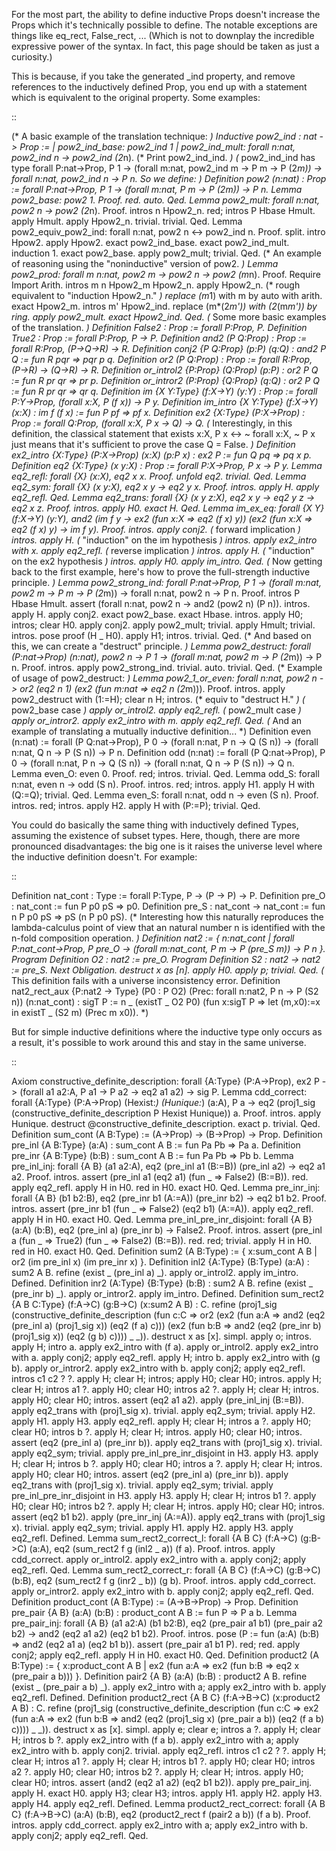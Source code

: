 For the most part, the ability to define inductive Props doesn't increase the Props which it's technically possible to define.  The notable exceptions are things like eq_rect, False_rect, ...  (Which is not to downplay the incredible expressive power of the syntax.  In fact, this page should be taken as just a curiosity.)

This is because, if you take the generated _ind property, and remove references to the inductively defined Prop, you end up with a statement which is equivalent to the original property.  Some examples:

::

   (* A basic example of the translation technique: *)
   Inductive pow2_ind : nat -> Prop :=
     | pow2_ind_base: pow2_ind 1
     | pow2_ind_mult: forall n:nat, pow2_ind n -> pow2_ind (2*n).
   (* Print pow2_ind_ind. *)
   (* pow2_ind_ind has type
      forall P:nat->Prop, P 1 ->
      (forall m:nat, pow2_ind m -> P m -> P (2*m)) ->
      forall n:nat, pow2_ind n -> P n.
      So we define: *)
   Definition pow2 (n:nat) : Prop :=
     forall P:nat->Prop, P 1 -> (forall m:nat, P m -> P (2*m)) -> P n.
   Lemma pow2_base: pow2 1.
   Proof.
   red.
   auto.
   Qed.
   Lemma pow2_mult: forall n:nat, pow2 n -> pow2 (2*n).
   Proof.
   intros n Hpow2_n.
   red; intros P Hbase Hmult.
   apply Hmult.
   apply Hpow2_n.
   trivial.
   trivial.
   Qed.
   Lemma pow2_equiv_pow2_ind: forall n:nat, pow2 n <-> pow2_ind n.
   Proof.
   split.
   intro Hpow2.
   apply Hpow2.
   exact pow2_ind_base.
   exact pow2_ind_mult.
   induction 1.
   exact pow2_base.
   apply pow2_mult; trivial.
   Qed.
   (* An example of reasoning using the "noninductive" version of pow2. *)
   Lemma pow2_prod: forall m n:nat, pow2 m -> pow2 n -> pow2 (m*n).
   Proof.
   Require Import Arith.
   intros m n Hpow2_m Hpow2_n.
   apply Hpow2_n. (* rough equivalent to "induction Hpow2_n." *)
   replace (m*1) with m by auto with arith.
   exact Hpow2_m.
   intros m' Hpow2_ind.
   replace (m*(2*m')) with (2*(m*m')) by ring.
   apply pow2_mult.
   exact Hpow2_ind.
   Qed.
   (* Some more basic examples of the translation. *)
   Definition False2 : Prop :=
     forall P:Prop, P.
   Definition True2 : Prop :=
     forall P:Prop, P -> P.
   Definition and2 (P Q:Prop) : Prop :=
     forall R:Prop, (P->Q->R) -> R.
   Definition conj2 {P Q:Prop} (p:P) (q:Q) : and2 P Q :=
     fun R pqr => pqr p q.
   Definition or2 (P Q:Prop) : Prop :=
     forall R:Prop, (P->R) -> (Q->R) -> R.
   Definition or_introl2 {P:Prop} (Q:Prop) (p:P) : or2 P Q :=
     fun R pr qr => pr p.
   Definition or_intror2 (P:Prop) {Q:Prop} (q:Q) : or2 P Q :=
     fun R pr qr => qr q.
   Definition im {X Y:Type} (f:X->Y) (y:Y) : Prop :=
     forall P:Y->Prop, (forall x:X, P (f x)) -> P y.
   Definition im_intro {X Y:Type} (f:X->Y) (x:X) : im f (f x) :=
     fun P pf => pf x.
   Definition ex2 {X:Type} (P:X->Prop) : Prop :=
     forall Q:Prop, (forall x:X, P x -> Q) -> Q.
   (* Interestingly, in this definition, the classical statement that
      exists x:X, P x <-> ~ forall x:X, ~ P x just means that it's sufficient
      to prove the case Q = False. *)
   Definition ex2_intro {X:Type} (P:X->Prop) (x:X) (p:P x) : ex2 P :=
     fun Q pq => pq x p.
   Definition eq2 {X:Type} (x y:X) : Prop :=
     forall P:X->Prop, P x -> P y.
   Lemma eq2_refl: forall {X} (x:X), eq2 x x.
   Proof.
   unfold eq2.
   trivial.
   Qed.
   Lemma eq2_sym: forall {X} (x y:X), eq2 x y -> eq2 y x.
   Proof.
   intros.
   apply H.
   apply eq2_refl.
   Qed.
   Lemma eq2_trans: forall {X} (x y z:X), eq2 x y -> eq2 y z -> eq2 x z.
   Proof.
   intros.
   apply H0.
   exact H.
   Qed.
   Lemma im_ex_eq: forall {X Y} (f:X->Y) (y:Y), and2
     (im f y -> ex2 (fun x:X => eq2 (f x) y))
     (ex2 (fun x:X => eq2 (f x) y) -> im f y).
   Proof.
   intros.
   apply conj2.
   (* forward implication *)
   intros.
   apply H.  (* "induction" on the im hypothesis *)
   intros.
   apply ex2_intro with x.
   apply eq2_refl.
   (* reverse implication *)
   intros.
   apply H.  (* "induction" on the ex2 hypothesis *)
   intros.
   apply H0.
   apply im_intro.
   Qed.
   (* Now getting back to the first example, here's how to prove the
      full-strength inductive principle. *)
   Lemma pow2_strong_ind: forall P:nat->Prop,
     P 1 -> (forall m:nat, pow2 m -> P m -> P (2*m)) ->
     forall n:nat, pow2 n -> P n.
   Proof.
   intros P Hbase Hmult.
   assert (forall n:nat, pow2 n -> and2 (pow2 n) (P n)).
   intros.
   apply H.
   apply conj2.
   exact pow2_base.
   exact Hbase.
   intros.
   apply H0; intros; clear H0.
   apply conj2.
   apply pow2_mult; trivial.
   apply Hmult; trivial.
   intros.
   pose proof (H _ H0).
   apply H1; intros.
   trivial.
   Qed.
   (* And based on this, we can create a "destruct" principle. *)
   Lemma pow2_destruct: forall (P:nat->Prop) (n:nat), pow2 n ->
     P 1 -> (forall m:nat, pow2 m -> P (2*m)) ->
     P n.
   Proof.
   intros.
   apply pow2_strong_ind.
   trivial.
   auto.
   trivial.
   Qed.
   (* Example of usage of pow2_destruct: *)
   Lemma pow2_1_or_even: forall n:nat, pow2 n -> or2 (eq2 n 1)
                                                (ex2 (fun m:nat => eq2 n (2*m))).
   Proof.
   intros.
   apply pow2_destruct with (1:=H); clear n H; intros.  (* equiv to "destruct H." *)
   (* pow2_base case *)
   apply or_introl2.
   apply eq2_refl.
   (* pow2_mult case *)
   apply or_intror2.
   apply ex2_intro with m.
   apply eq2_refl.
   Qed.
   (* And an example of translating a mutually inductive definition... *)
   Definition even (n:nat) := forall (P Q:nat->Prop),
     P 0 -> (forall n:nat, P n -> Q (S n)) -> (forall n:nat, Q n -> P (S n)) ->
     P n.
   Definition odd (n:nat) := forall (P Q:nat->Prop),
     P 0 -> (forall n:nat, P n -> Q (S n)) -> (forall n:nat, Q n -> P (S n)) ->
     Q n.
   Lemma even_O: even 0.
   Proof.
   red; intros.
   trivial.
   Qed.
   Lemma odd_S: forall n:nat, even n -> odd (S n).
   Proof.
   intros.
   red; intros.
   apply H1.
   apply H with (Q:=Q); trivial.
   Qed.
   Lemma even_S: forall n:nat, odd n -> even (S n).
   Proof.
   intros.
   red; intros.
   apply H2.
   apply H with (P:=P); trivial.
   Qed.

You could do basically the same thing with inductively defined Types, assuming the existence of subset types.  Here, though, there are more pronounced disadvantages: the big one is it raises the universe level where the inductive definition doesn't.  For example:

::

   Definition nat_cont : Type :=
     forall P:Type, P -> (P -> P) -> P.
   Definition pre_O : nat_cont :=
     fun P p0 pS => p0.
   Definition pre_S : nat_cont -> nat_cont :=
     fun n P p0 pS => pS (n P p0 pS).
   (* Interesting how this naturally reproduces the lambda-calculus point of
      view that an natural number n is identified with the n-fold
      composition operation. *)
   Definition nat2 := { n:nat_cont |
     forall P:nat_cont->Prop, P pre_O -> (forall m:nat_cont, P m -> P (pre_S m)) ->
     P n }.
   Program Definition O2 : nat2 := pre_O.
   Program Definition S2 : nat2 -> nat2 := pre_S.
   Next Obligation.
   destruct x as [n].
   apply H0.
   apply p; trivial.
   Qed.
   (* This definition fails with a universe inconsistency error.
   Definition nat2_rect_aux {P:nat2 -> Type}
     (P0 : P O2) (Prec: forall n:nat2, P n -> P (S2 n)) (n:nat_cont) : sigT P :=
     n _ (existT _ O2 P0)
       (fun x:sigT P => let (m,x0):=x in
        existT _ (S2 m) (Prec m x0)).
   *)

But for simple inductive definitions where the inductive type only occurs as a result, it's possible to work around this and stay in the same universe.

::

   Axiom constructive_definite_description: forall {A:Type} (P:A->Prop),
     ex2 P -> (forall a1 a2:A, P a1 -> P a2 -> eq2 a1 a2) -> sig P.
   Lemma cdd_correct: forall {A:Type} (P:A->Prop)
     (Hexist:_) (Hunique:_) (a:A), P a ->
     eq2 (proj1_sig (constructive_definite_description P Hexist Hunique)) a.
   Proof.
   intros.
   apply Hunique.
   destruct @constructive_definite_description.
   exact p.
   trivial.
   Qed.
   Definition sum_cont (A B:Type) := (A->Prop) -> (B->Prop) -> Prop.
   Definition pre_inl {A B:Type} (a:A) : sum_cont A B :=
     fun Pa Pb => Pa a.
   Definition pre_inr {A B:Type} (b:B) : sum_cont A B :=
     fun Pa Pb => Pb b.
   Lemma pre_inl_inj: forall {A B} (a1 a2:A),
     eq2 (pre_inl a1 (B:=B)) (pre_inl a2) -> eq2 a1 a2.
   Proof.
   intros.
   assert (pre_inl a1 (eq2 a1) (fun _ => False2) (B:=B)).
   red.
   apply eq2_refl.
   apply H in H0.
   red in H0.
   exact H0.
   Qed.
   Lemma pre_inr_inj: forall {A B} (b1 b2:B),
     eq2 (pre_inr b1 (A:=A)) (pre_inr b2) -> eq2 b1 b2.
   Proof.
   intros.
   assert (pre_inr b1 (fun _ => False2) (eq2 b1) (A:=A)).
   apply eq2_refl.
   apply H in H0.
   exact H0.
   Qed.
   Lemma pre_inl_pre_inr_disjoint: forall {A B} (a:A) (b:B),
     eq2 (pre_inl a) (pre_inr b) -> False2.
   Proof.
   intros.
   assert (pre_inl a (fun _ => True2) (fun _ => False2) (B:=B)).
   red.
   red; trivial.
   apply H in H0.
   red in H0.
   exact H0.
   Qed.
   Definition sum2 (A B:Type) :=
     { x:sum_cont A B | or2 (im pre_inl x) (im pre_inr x) }.
   Definition inl2 {A:Type} (B:Type) (a:A) : sum2 A B.
   refine (exist _ (pre_inl a) _).
   apply or_introl2.
   apply im_intro.
   Defined.
   Definition inr2 (A:Type) {B:Type} (b:B) : sum2 A B.
   refine (exist _ (pre_inr b) _).
   apply or_intror2.
   apply im_intro.
   Defined.
   Definition sum_rect2 {A B C:Type} (f:A->C) (g:B->C) (x:sum2 A B) : C.
   refine (proj1_sig (constructive_definite_description
     (fun c:C => or2 (ex2 (fun a:A => and2 (eq2 (pre_inl a) (proj1_sig x))
                                           (eq2 (f a) c)))
                     (ex2 (fun b:B => and2 (eq2 (pre_inr b) (proj1_sig x))
                                           (eq2 (g b) c)))) _ _)).
   destruct x as [x].
   simpl.
   apply o; intros.
   apply H; intro a.
   apply ex2_intro with (f a).
   apply or_introl2.
   apply ex2_intro with a.
   apply conj2; apply eq2_refl.
   apply H; intro b.
   apply ex2_intro with (g b).
   apply or_intror2.
   apply ex2_intro with b.
   apply conj2; apply eq2_refl.
   intros c1 c2 ? ?.
   apply H; clear H; intros; apply H0; clear H0; intros.
   apply H; clear H; intros a1 ?.
   apply H0; clear H0; intros a2 ?.
   apply H; clear H; intros.
   apply H0; clear H0; intros.
   assert (eq2 a1 a2).
   apply (pre_inl_inj (B:=B)).
   apply eq2_trans with (proj1_sig x).
   trivial.
   apply eq2_sym; trivial.
   apply H2.
   apply H1.
   apply H3.
   apply eq2_refl.
   apply H; clear H; intros a ?.
   apply H0; clear H0; intros b ?.
   apply H; clear H; intros.
   apply H0; clear H0; intros.
   assert (eq2 (pre_inl a) (pre_inr b)).
   apply eq2_trans with (proj1_sig x).
   trivial.
   apply eq2_sym; trivial.
   apply pre_inl_pre_inr_disjoint in H3.
   apply H3.
   apply H; clear H; intros b ?.
   apply H0; clear H0; intros a ?.
   apply H; clear H; intros.
   apply H0; clear H0; intros.
   assert (eq2 (pre_inl a) (pre_inr b)).
   apply eq2_trans with (proj1_sig x).
   trivial.
   apply eq2_sym; trivial.
   apply pre_inl_pre_inr_disjoint in H3.
   apply H3.
   apply H; clear H; intros b1 ?.
   apply H0; clear H0; intros b2 ?.
   apply H; clear H; intros.
   apply H0; clear H0; intros.
   assert (eq2 b1 b2).
   apply (pre_inr_inj (A:=A)).
   apply eq2_trans with (proj1_sig x).
   trivial.
   apply eq2_sym; trivial.
   apply H1.
   apply H2.
   apply H3.
   apply eq2_refl.
   Defined.
   Lemma sum_rect2_correct_l: forall {A B C} (f:A->C) (g:B->C) (a:A),
     eq2 (sum_rect2 f g (inl2 _ a)) (f a).
   Proof.
   intros.
   apply cdd_correct.
   apply or_introl2.
   apply ex2_intro with a.
   apply conj2; apply eq2_refl.
   Qed.
   Lemma sum_rect2_correct_r: forall {A B C} (f:A->C) (g:B->C) (b:B),
     eq2 (sum_rect2 f g (inr2 _ b)) (g b).
   Proof.
   intros.
   apply cdd_correct.
   apply or_intror2.
   apply ex2_intro with b.
   apply conj2; apply eq2_refl.
   Qed.
   Definition product_cont (A B:Type) := (A->B->Prop) -> Prop.
   Definition pre_pair {A B} (a:A) (b:B) : product_cont A B :=
     fun P => P a b.
   Lemma pre_pair_inj: forall {A B} (a1 a2:A) (b1 b2:B),
     eq2 (pre_pair a1 b1) (pre_pair a2 b2) ->
     and2 (eq2 a1 a2) (eq2 b1 b2).
   Proof.
   intros.
   pose (P := fun (a:A) (b:B) => and2 (eq2 a1 a) (eq2 b1 b)).
   assert (pre_pair a1 b1 P).
   red; red.
   apply conj2; apply eq2_refl.
   apply H in H0.
   exact H0.
   Qed.
   Definition product2 (A B:Type) :=
     { x:product_cont A B | ex2 (fun a:A => ex2 (fun b:B => eq2 x (pre_pair a b))) }.
   Definition pair2 {A B} (a:A) (b:B) : product2 A B.
   refine (exist _ (pre_pair a b) _).
   apply ex2_intro with a; apply ex2_intro with b.
   apply eq2_refl.
   Defined.
   Definition product2_rect {A B C} (f:A->B->C) (x:product2 A B) : C.
   refine (proj1_sig (constructive_definite_description
     (fun c:C => ex2 (fun a:A => ex2 (fun b:B =>
        and2 (eq2 (proj1_sig x) (pre_pair a b)) (eq2 (f a b) c)))) _ _)).
   destruct x as [x].
   simpl.
   apply e; clear e; intros a ?.
   apply H; clear H; intros b ?.
   apply ex2_intro with (f a b).
   apply ex2_intro with a; apply ex2_intro with b.
   apply conj2.
   trivial.
   apply eq2_refl.
   intros c1 c2 ? ?.
   apply H; clear H; intros a1 ?.
   apply H; clear H; intros b1 ?.
   apply H0; clear H0; intros a2 ?.
   apply H0; clear H0; intros b2 ?.
   apply H; clear H; intros.
   apply H0; clear H0; intros.
   assert (and2 (eq2 a1 a2) (eq2 b1 b2)).
   apply pre_pair_inj.
   apply H.
   exact H0.
   apply H3; clear H3; intros.
   apply H1.
   apply H2.
   apply H3.
   apply H4.
   apply eq2_refl.
   Defined.
   Lemma product2_rect_correct: forall {A B C} (f:A->B->C) (a:A) (b:B),
     eq2 (product2_rect f (pair2 a b)) (f a b).
   Proof.
   intros.
   apply cdd_correct.
   apply ex2_intro with a; apply ex2_intro with b.
   apply conj2; apply eq2_refl.
   Qed.


